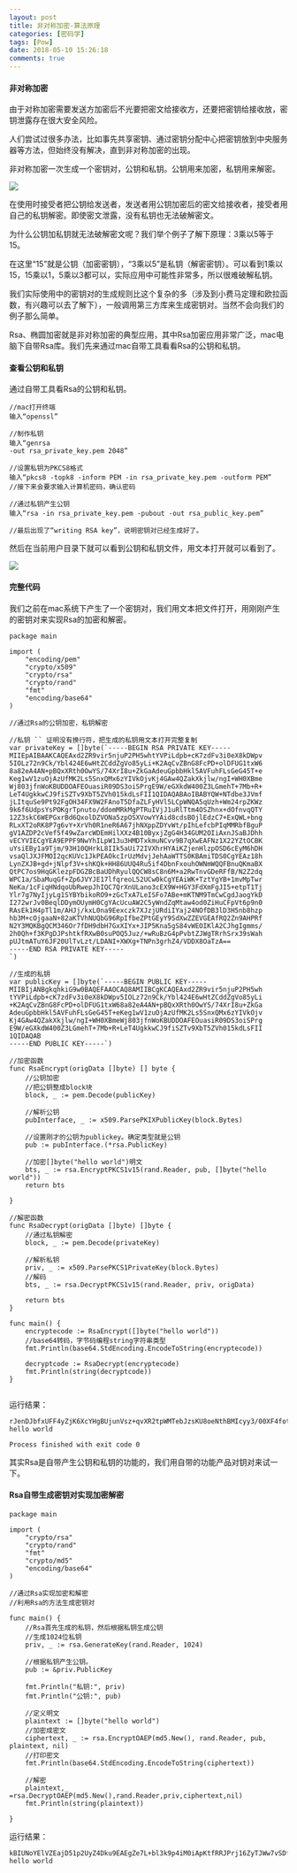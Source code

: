 ```yaml
---
layout: post
title: 非对称加密-算法原理
categories: [密码学]
tags: [Pow]
date: 2018-05-10 15:26:18
comments: true
---
```





#### 非对称加密

由于对称加密需要发送方加密后不光要把密文给接收方，还要把密钥给接收放，密钥泄露存在很大安全风险。

人们尝试过很多办法，比如事先共享密钥、通过密钥分配中心把密钥放到中央服务器等方法，但始终没有解决，直到非对称加密的出现。

非对称加密一次生成一个密钥对，公钥和私钥。公钥用来加密，私钥用来解密。

![](http://p8r45ciyt.bkt.clouddn.com/%E9%9D%9E%E5%AF%B9%E7%A7%B0%E5%8A%A0%E5%AF%86.png)

在使用时接受者把公钥给发送者，发送者用公钥加密后的密文给接收者，接受者用自己的私钥解密。即使密文泄露，没有私钥也无法破解密文。

为什么公钥加私钥就无法破解密文呢？我们举个例子了解下原理：3乘以5等于15。

在这里“15”就是公钥（加密密钥），“3乘以5”是私钥（解密密钥）。可以看到1乘以15，15乘以1，5乘以3都可以，实际应用中可能性非常多，所以很难破解私钥。

我们实际使用中的密钥对的生成规则比这个复杂的多（涉及到小费马定理和欧拉函数，有兴趣可以去了解下），一般调用第三方库来生成密钥对。当然不会向我们的例子那么简单。

Rsa、椭圆加密就是非对称加密的典型应用，其中Rsa加密应用非常广泛，mac电脑下自带Rsa库。我们先来通过mac自带工具看看Rsa的公钥和私钥。

#### 查看公钥和私钥

通过自带工具看Rsa的公钥和私钥。

```
//mac打开终端
输入“openssl”

//制作私钥
输入“genrsa
-out rsa_private_key.pem 2048”

//设置私钥为PKCS8格式
输入“pkcs8 -topk8 -inform PEM -in rsa_private_key.pem -outform PEM”
//接下来会要求输入计算机密码，确认密码

//通过私钥产生公钥
输入“rsa -in rsa_private_key.pem -pubout -out rsa_public_key.pem”

//最后出现了“writing RSA key”，说明密钥对已经生成好了。
```

然后在当前用户目录下就可以看到公钥和私钥文件，用文本打开就可以看到了。

![](http://p8r45ciyt.bkt.clouddn.com/%E5%85%AC%E9%92%A5%E5%92%8C%E7%A7%81%E9%92%A5.png)

#### 完整代码

我们之前在mac系统下产生了一个密钥对，我们用文本把文件打开，用刚刚产生的密钥对来实现Rsa的加密和解密。

```
package main

import (
	"encoding/pem"
	"crypto/x509"
	"crypto/rsa"
	"crypto/rand"
	"fmt"
	"encoding/base64"
)

//通过Rsa的公钥加密，私钥解密

//私钥 `` 证明没有换行符，把生成的私钥用文本打开完整复制
var privateKey = []byte(`-----BEGIN RSA PRIVATE KEY-----
MIIEpAIBAAKCAQEAxd2ZR9vir5njuP2PH5whtYVPiLdpb+cK7zdFv3i0eX8kDWpv
5IOLz72n9Ck/Ybl424E6wHtZCddZgVo85yLi+K2AqCvZBnG8FcPD+olDFUG1txW6
8a82eA4AN+pBQxXRth0OwYS/74XrI8u+ZkGaAdeuGpbbHkl5AVFuhFLsGeG45T+e
Keg1wV1zuOjAzUfMK2Ls5SnxQMx6zYIVkOjvKj4GAw4QZakXkjlw/ngI+WH0XBme
Wj803jfnWoKBUDDOAFEOuasiR09DS3oiSPrgE9W/eGXkdW400Z3LGmehT+7Mb+R+
LeT4UgkkwCJ9fiSZTv9XbT5ZVh015kdLsFII1QIDAQABAoIBABYQW+NTdbe3JVmf
jLItquSe9Pt92FgOH34FX9W2FAnoT5DfaZLFyHVl5LCpWNQA5qUzh+Wm24rpZKWz
9k6f6UdpsYsPOKgrTpnuto/ddomMRkMgPTRuIVjJ1uRlTtm4OSZhnx+dOfnvqQTY
12Z3skC6WEPGxrBd6QxolDZVONa5zpOSXVowYYAid8cdsBOjlEdzC7+ExQWL+bng
RLxXT2oRK8P7g6vY+XrVh0R1neR6A67jhNXppZDYvWt/pIhLefcbPIqMMRbfBguP
gV1AZDP2cVef5f49wZarcWDEmHilXXz4B10ByxjZgG4H34GUM2OIiAxnJSaBJDhh
vECYVIECgYEA9EPPF9NwYhILpW13u3HMDTxkmuNCvv9B7qXwEAFNz1X22YZtOCBK
uYsiEBy1a9Tjm/93H10QHrkL8IIk5aUi72IVXhrHYAiKZjenHlzpOSD6cEyM6hDH
vsaQlJXJFMOI2qcKUVc1JkPEAOkcIrUzMdvjJehAaWTTS0KBAmiTDS0CgYEAz18h
LynZXJB+gd+jNlpf3V+shKQk+HH86UUQ4Ru5if4DbnFxouhOWNmWQQFBnuQKmaBX
QtPC7os9HqGKlezpFDGZBcBaUDhRyulQQCW8sC8n6M+a2RwTnvGDeRFfB/N2Z2dq
WPC1a/SbaMuqGf+Zp6JVYJE17lfqreoL52UCw0kCgYEAiWK+TztYgYB+1mvMpTwr
NeKa/1cFiqHNdqoUbRwepJhIQC7QrXnULano3cEX9W+HGY3FdXmFgJI5+etpT1Tj
Ylr7g7NyIjyLg1SYBYbikoRO9+zGcTxA7LeISFo7ABe+mKTNM9TmCwCgdJaogYkD
I272wrJv0BeqlDDymOUymH0CgYAcUcuAW2C5yWndZqMtaw4od0ZiHuCFpVt6p9n0
RAsEk1H4pTl1m/AHJj/kxL0na9Eexczk7XJzjURdiIYaj24NOfDB3lD3H5nb8hzp
hb3M+cOjgaaN+82aKTVhNUQbG96RpIfbeZPtGEyY9SdXwZZEVGEAfRQ2Zn9AHPRf
N2Y3MQKBgQCM346Or7fDH9dbH7GxXIYx+JIP5Kna5gS84vWEOIKlA2CJhgIgmms/
2h0Qh+f3KPgDJPshtkfRXwB0suPOQ5Juz/+wRuBzG4pPvbtZJWgTRrhSrx39sWah
pUJtmATuY6JF20UlTvLzt/LDANI+XWXg+TNPn3grhZ4/VDDX8OaTzA==
-----END RSA PRIVATE KEY-----
`)

//生成的私钥
var publicKey = []byte(`-----BEGIN PUBLIC KEY-----
MIIBIjANBgkqhkiG9w0BAQEFAAOCAQ8AMIIBCgKCAQEAxd2ZR9vir5njuP2PH5wh
tYVPiLdpb+cK7zdFv3i0eX8kDWpv5IOLz72n9Ck/Ybl424E6wHtZCddZgVo85yLi
+K2AqCvZBnG8FcPD+olDFUG1txW68a82eA4AN+pBQxXRth0OwYS/74XrI8u+ZkGa
AdeuGpbbHkl5AVFuhFLsGeG45T+eKeg1wV1zuOjAzUfMK2Ls5SnxQMx6zYIVkOjv
Kj4GAw4QZakXkjlw/ngI+WH0XBmeWj803jfnWoKBUDDOAFEOuasiR09DS3oiSPrg
E9W/eGXkdW400Z3LGmehT+7Mb+R+LeT4UgkkwCJ9fiSZTv9XbT5ZVh015kdLsFII
1QIDAQAB
-----END PUBLIC KEY-----`)

//加密函数
func RsaEncrypt(origData []byte) [] byte {
	//公钥加密
	//把公钥整成block块
	block, _ := pem.Decode(publicKey)

	//解析公钥
	pubInterface, _ := x509.ParsePKIXPublicKey(block.Bytes)

	//设置刚才的公钥为publickey。确定类型就是公钥
	pub := pubInterface.(*rsa.PublicKey)

	//加密[]byte("hello world")明文
	bts, _ := rsa.EncryptPKCS1v15(rand.Reader, pub, []byte("hello world"))
	return bts

}

//解密函数
func RsaDecrypt(origData []byte) []byte {
	//通过私钥解密
	block, _ := pem.Decode(privateKey)

	//解析私钥
	priv, _ := x509.ParsePKCS1PrivateKey(block.Bytes)
	//解码
	bts, _ := rsa.DecryptPKCS1v15(rand.Reader, priv, origData)

	return bts
}

func main() {
	encryptecode := RsaEncrypt([]byte("hello world"))
	//base64转码，字节码编程string字符串类型
	fmt.Println(base64.StdEncoding.EncodeToString(encryptecode))

	decryptcode := RsaDecrypt(encryptecode)
	fmt.Println(string(decryptcode))
}


```

运行结果：


```
rJenDJbfxUFF4yZjK6XcYHgBUjunVsz+qvXR2tpWMTebJzsKU8oeNthBMIcyy3/00XF4fotrRsvA8+5lmBbgQVLTxSiYDpI0gXsQpi95IjjsQKNnxzunKI73otxJesstEin46YFJzgghmqA42wwFLlOr4HFjZedCkf8R5jjTeTTG80ELYYNQipQz+Vlj3l220vog2lmTGBHKyctyZ6vlyKpdcRsjz4RNBtbK+YrW6ca+BlqosKdY07/tRbT/WgTwJgaoSonOXHyAYQ3xWGXLBwn5YhSUdjCID+JZfyJIrsX6VAsrMgEvTmaB1NUHvFiZ45Q7AuhOAlKeimS0HDUT8w==
hello world

Process finished with exit code 0
```

其实Rsa是自带产生公钥和私钥的功能的，我们用自带的功能产品对钥对来试一下。

#### Rsa自带生成密钥对实现加密解密


```
package main

import (
	"crypto/rsa"
	"crypto/rand"
	"fmt"
	"crypto/md5"
	"encoding/base64"
)

//通过Rsa实现加密和解密
//利用Rsa的方法生成密钥对

func main() {
	//Rsa首先生成的私钥，然后根据私钥生成公钥
	//生成1024位私钥
	priv, _ := rsa.GenerateKey(rand.Reader, 1024)

	//根据私钥产生公钥。
	pub := &priv.PublicKey

	fmt.Println("私钥:", priv)
	fmt.Println("公钥:", pub)

	//定义明文
	plaintext := []byte("hello world")
	//加密成密文
	ciphertext, _ := rsa.EncryptOAEP(md5.New(), rand.Reader, pub, plaintext, nil)
	//打印密文
	fmt.Println(base64.StdEncoding.EncodeToString(ciphertext))

	//解密
	plaintext,_ =rsa.DecryptOAEP(md5.New(),rand.Reader,priv,ciphertext,nil)
	fmt.Println(string(plaintext))

}

```

运行结果：

```
kBIUNoYElVZEajD51p2UyZ4Dku9EAEgZe7L+bl3k9p4iM0iApKtfRRJPrj16ZyTJWw7vSDfOm8uZ42doGPFZ6pWGkRDmWJz5Wfn+QZzR/SCTdZ0xaVK1FbxYyZJnEXM3+jk6p4=
hello world
```

